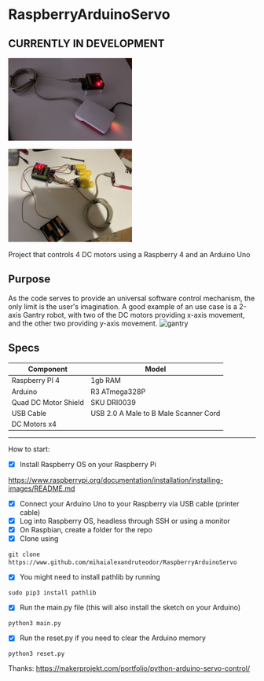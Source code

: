 # RaspberryArduinoServo

## CURRENTLY IN DEVELOPMENT


<img src="https://raw.githubusercontent.com/mihaialexandruteodor/mihaialexandruteodor/master/repoImages/RaspberryArduinoServo/stage1.jpg"
     alt="stage 1"
     width=50% height=50% />

<img src="https://raw.githubusercontent.com/mihaialexandruteodor/mihaialexandruteodor/master/repoImages/RaspberryArduinoServo/stage2.jpg"
     alt="stage 2"
     width=50% height=50% />

Project that controls 4 DC motors using a Raspberry 4 and an Arduino Uno

## Purpose
As the code serves to provide an universal software control mechanism, the only limit is the user's imagination.
A good example of an use case is a 2-axis Gantry robot, with two of the DC motors providing x-axis movement, and the other two providing y-axis movement.
<img src="https://www.azorobotics.com/images/equipments/EquipmentImage_271.jpg"
     alt="gantry"
     width=50% height=50% />

## Specs
| **Component** | **Model** |
| ------------- | --------- |
| Raspberry PI 4 | 1gb RAM |
| Arduino | R3 ATmega328P |
| Quad DC Motor Shield | SKU DRI0039 |
| USB Cable | USB 2.0 A Male to B Male Scanner Cord|
| DC Motors x4 |  |

---------------------- 

How to start:
- [x] Install Raspberry OS on your Raspberry Pi 

<https://www.raspberrypi.org/documentation/installation/installing-images/README.md>
- [x] Connect your Arduino Uno to your Raspberry via USB cable (printer cable)
- [x] Log into Raspberry OS, headless through SSH or using a monitor
- [x] On Raspbian, create a folder for the repo
- [x] Clone using
```
git clone https://www.github.com/mihaialexandruteodor/RaspberryArduinoServo    
```

-[x] You might need to install pathlib by running
```
sudo pip3 install pathlib
```

- [x] Run the main.py file (this will also install the sketch on your Arduino)
```
python3 main.py
```
- [x] Run the reset.py if you need to clear the Arduino memory
```
python3 reset.py
```


Thanks:
https://makerprojekt.com/portfolio/python-arduino-servo-control/
